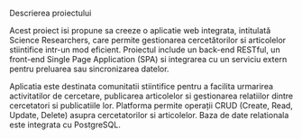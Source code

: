 Descrierea proiectului

Acest proiect isi propune sa creeze o aplicatie web integrata, intitulată Science Researchers, care permite gestionarea cercetătorilor si articolelor stiintifice
intr-un mod eficient.
Proiectul include un back-end RESTful, un front-end Single Page Application (SPA) si integrarea cu un serviciu extern pentru preluarea sau sincronizarea datelor.

Aplicatia este destinata comunitatii stiintifice pentru a facilita urmarirea activitatilor de cercetare, publicarea articolelor si gestionarea relatiilor dintre cercetatori 
si publicatiile lor. 
Platforma permite operații CRUD (Create, Read, Update, Delete) asupra cercetatorilor si articolelor.
Baza de date relationala este integrata cu PostgreSQL.
